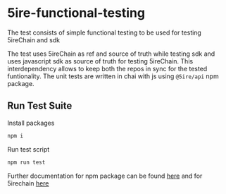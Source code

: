 # 5ire-functional-testing

The test consists of simple functional testing to be used for testing 5ireChain and sdk

The test uses 5ireChain as ref and source of truth while testing sdk and uses javascript sdk as source of truth for testing 5ireChain. This interdependency allows to keep both the repos in sync for the tested funtionality.
The unit tests are written in chai with js using `@5ire/api` npm package.

## Run Test Suite

Install packages
```bash
npm i
```
Run test script
```bash
npm run test
```

Further documentation for npm package can be found [here](https://github.com/5ire-org/5ire-js-api) and for 5irechain [here](https://github.com/5ire-org/5ireChain)
